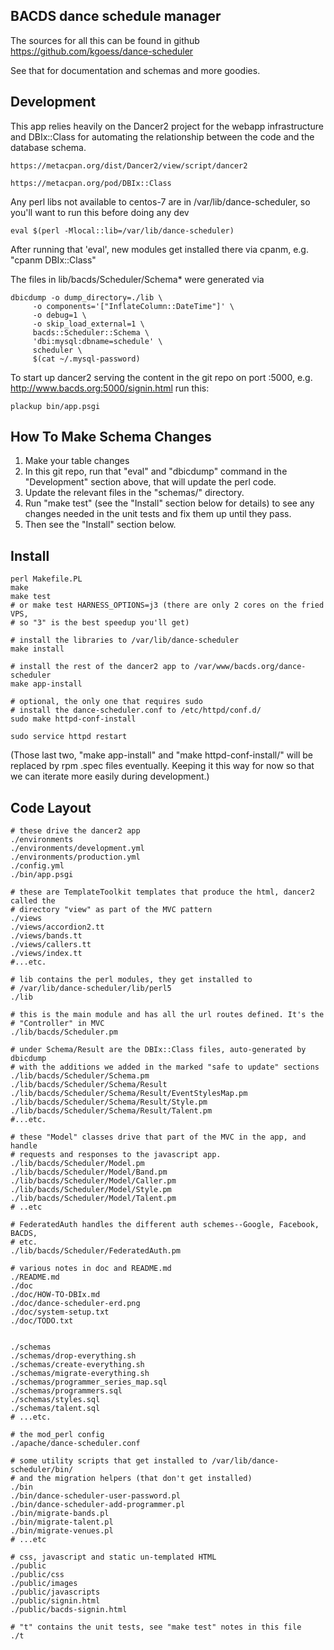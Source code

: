 BACDS dance schedule manager
----

The sources for all this can be found in github https://github.com/kgoess/dance-scheduler

See that for documentation and schemas and more goodies.

Development
----

This app relies heavily on the Dancer2 project for the webapp infrastructure
and DBIx::Class for automating the relationship between the code and the
database schema.

    https://metacpan.org/dist/Dancer2/view/script/dancer2

    https://metacpan.org/pod/DBIx::Class

Any perl libs not available to centos-7 are in /var/lib/dance-scheduler,
so you'll want to run this before doing any dev

    eval $(perl -Mlocal::lib=/var/lib/dance-scheduler)

After running that 'eval', new modules get installed there via cpanm, e.g.
"cpanm DBIx::Class"

The files in lib/bacds/Scheduler/Schema\* were generated via

    dbicdump -o dump_directory=./lib \
         -o components='["InflateColumn::DateTime"]' \
         -o debug=1 \
         -o skip_load_external=1 \
         bacds::Scheduler::Schema \
         'dbi:mysql:dbname=schedule' \
         scheduler \
         $(cat ~/.mysql-password)

To start up dancer2 serving the content in the git repo on port :5000, e.g.
http://www.bacds.org:5000/signin.html run this:

    plackup bin/app.psgi


How To Make Schema Changes
----

1) Make your table changes
2) In this git repo, run that "eval" and "dbicdump" command in the
   "Development" section above, that will update the perl code.
3) Update the relevant files in the "schemas/" directory.
4) Run "make test" (see the "Install" section below for details) to see any
   changes needed in the unit tests and fix them up until they pass.
5) Then see the "Install" section below.


Install
----

    perl Makefile.PL
    make
    make test
    # or make test HARNESS_OPTIONS=j3 (there are only 2 cores on the fried VPS,
    # so "3" is the best speedup you'll get)

    # install the libraries to /var/lib/dance-scheduler
    make install

    # install the rest of the dancer2 app to /var/www/bacds.org/dance-scheduler
    make app-install

    # optional, the only one that requires sudo
    # install the dance-scheduler.conf to /etc/httpd/conf.d/
    sudo make httpd-conf-install

    sudo service httpd restart

(Those last two, "make app-install" and "make httpd-conf-install/" will be
replaced by rpm .spec files eventually. Keeping it this way for now so that we
can iterate more easily during development.)

Code Layout
----------

```
# these drive the dancer2 app
./environments
./environments/development.yml
./environments/production.yml
./config.yml
./bin/app.psgi

# these are TemplateToolkit templates that produce the html, dancer2 called the
# directory "view" as part of the MVC pattern
./views
./views/accordion2.tt
./views/bands.tt
./views/callers.tt
./views/index.tt
#...etc.

# lib contains the perl modules, they get installed to
# /var/lib/dance-scheduler/lib/perl5
./lib

# this is the main module and has all the url routes defined. It's the
# "Controller" in MVC
./lib/bacds/Scheduler.pm

# under Schema/Result are the DBIx::Class files, auto-generated by dbicdump
# with the additions we added in the marked "safe to update" sections
./lib/bacds/Scheduler/Schema.pm
./lib/bacds/Scheduler/Schema/Result
./lib/bacds/Scheduler/Schema/Result/EventStylesMap.pm
./lib/bacds/Scheduler/Schema/Result/Style.pm
./lib/bacds/Scheduler/Schema/Result/Talent.pm
#...etc.

# these "Model" classes drive that part of the MVC in the app, and handle
# requests and responses to the javascript app.
./lib/bacds/Scheduler/Model.pm
./lib/bacds/Scheduler/Model/Band.pm
./lib/bacds/Scheduler/Model/Caller.pm
./lib/bacds/Scheduler/Model/Style.pm
./lib/bacds/Scheduler/Model/Talent.pm
# ..etc

# FederatedAuth handles the different auth schemes--Google, Facebook, BACDS,
# etc.
./lib/bacds/Scheduler/FederatedAuth.pm

# various notes in doc and README.md
./README.md
./doc
./doc/HOW-TO-DBIx.md
./doc/dance-scheduler-erd.png
./doc/system-setup.txt
./doc/TODO.txt


./schemas
./schemas/drop-everything.sh
./schemas/create-everything.sh
./schemas/migrate-everything.sh
./schemas/programmer_series_map.sql
./schemas/programmers.sql
./schemas/styles.sql
./schemas/talent.sql
# ...etc.

# the mod_perl config
./apache/dance-scheduler.conf

# some utility scripts that get installed to /var/lib/dance-scheduler/bin/
# and the migration helpers (that don't get installed)
./bin
./bin/dance-scheduler-user-password.pl
./bin/dance-scheduler-add-programmer.pl
./bin/migrate-bands.pl
./bin/migrate-talent.pl
./bin/migrate-venues.pl
# ...etc

# css, javascript and static un-templated HTML
./public
./public/css
./public/images
./public/javascripts
./public/signin.html
./public/bacds-signin.html

# "t" contains the unit tests, see "make test" notes in this file
./t

```

